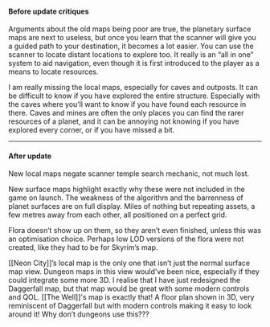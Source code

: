 #### Before update critiques
Arguments about the old maps being poor are true, the planetary surface maps are next to useless, but once you learn that the scanner will give you a guided path to your destination, it becomes a lot easier. You can use the scanner to locate distant locations to explore too. It really is an “all in one” system to aid navigation, even though it is first introduced to the player as a means to locate resources.

I am really missing the local maps, especially for caves and outposts. It can be difficult to know if you have explored the entire structure. Especially with the caves where you’ll want to know if you have found each resource in there. Caves and mines are often the only places you can find the rarer resources of a planet, and it can be annoying not knowing if you have explored every corner, or if you have missed a bit.




---
#### After update 

New local maps negate scanner temple search mechanic, not much lost.

New surface maps highlight exactly why these were not included in the game on launch. The weakness of the algorithm and the barrenness of planet surfaces are on full display. Miles of nothing but repeating assets, a few metres away from each other, all positioned on a perfect grid.

Flora doesn’t show up on them, so they aren’t even finished, unless this was an optimisation choice. Perhaps low LOD versions of the flora were not created, like they had to be for Skyrim’s map.

[[Neon City]]’s local map is the only one that isn’t just the normal surface map view. Dungeon maps in this view would’ve been nice, especially if they could integrate some more 3D. I realise that I have just redesigned the Daggerfall map, but that map would be great with some modern controls and QOL.
	[[The Well]]'s map is exactly that! A floor plan shown in 3D, very reminiscent of Daggerfall but with modern controls making it easy to look around it! Why don’t dungeons use this??? 

